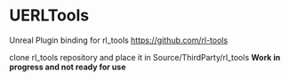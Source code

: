 # UERLTools

Unreal Plugin binding for rl_tools https://github.com/rl-tools

clone rl_tools repository and place it in Source/ThirdParty/rl_tools
**Work in progress and not ready for use**